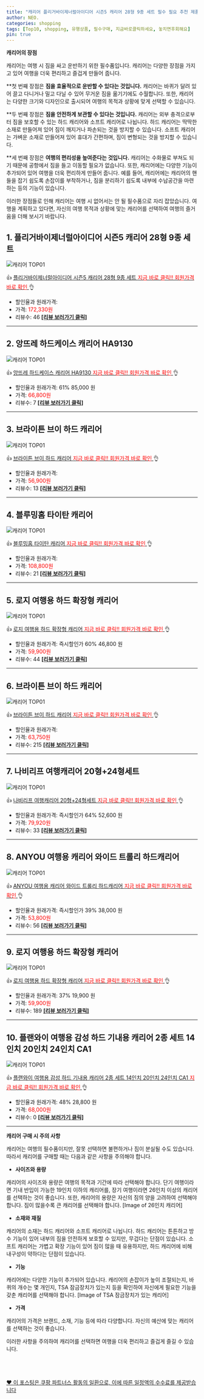 ```yaml
---
title: "캐리어 플리거바이제너럴아이디어 시즌5 캐리어 28형 9종 세트 필수 필요 추천 제품 비교 최저 가격 비교 장점 구매 후기 구매평"
author: NEO.
categories: shopping
tags: [Top10, shopping, 유행상품, 필수구매, 지금바로클릭하세요, 놓치면후회해요]
pin: true
---
```

**캐리어의 장점**

캐리어는 여행 시 짐을 싸고 운반하기 위한 필수품입니다. 캐리어는 다양한 장점을 가지고 있어 여행을 더욱 편리하고 즐겁게 만들어 줍니다.

**첫 번째 장점은 **짐을 효율적으로 운반할 수 있다는 것입니다.** 캐리어는 바퀴가 달려 있어 끌고 다니거나 밀고 다닐 수 있어 무거운 짐을 옮기기에도 수월합니다. 또한, 캐리어는 다양한 크기와 디자인으로 출시되어 여행의 목적과 상황에 맞게 선택할 수 있습니다.

**두 번째 장점은 **짐을 안전하게 보관할 수 있다는 것입니다.** 캐리어는 외부 충격으로부터 짐을 보호할 수 있는 하드 캐리어와 소프트 캐리어로 나뉩니다. 하드 캐리어는 딱딱한 소재로 만들어져 있어 짐이 깨지거나 파손되는 것을 방지할 수 있습니다. 소프트 캐리어는 가벼운 소재로 만들어져 있어 휴대가 간편하며, 짐이 변형되는 것을 방지할 수 있습니다.

**세 번째 장점은 **여행의 편리성을 높여준다는 것입니다.** 캐리어는 수화물로 부쳐도 되기 때문에 공항에서 짐을 들고 이동할 필요가 없습니다. 또한, 캐리어에는 다양한 기능이 추가되어 있어 여행을 더욱 편리하게 만들어 줍니다. 예를 들어, 캐리어에는 캐리어의 핸들을 잡기 쉽도록 손잡이를 부착하거나, 짐을 분리하기 쉽도록 내부에 수납공간을 마련하는 등의 기능이 있습니다.

이러한 장점들로 인해 캐리어는 여행 시 없어서는 안 될 필수품으로 자리 잡았습니다. 여행을 계획하고 있다면, 자신의 여행 목적과 상황에 맞는 캐리어를 선택하여 여행의 즐거움을 더해 보시기 바랍니다.

   

## 1. 플리거바이제너럴아이디어 시즌5 캐리어 28형 9종 세트

![캐리어 TOP01](https://thumbnail6.coupangcdn.com/thumbnails/remote/490x490ex/image/retail/images/1152350813570515-48d54835-4ac4-4b19-875e-fa46fe0ca62e.jpg)


👍 [플리거바이제너럴아이디어 시즌5 캐리어 28형 9종 세트 <font color=red> 지금 바로 클릭!! 회원가격 바로 확인 </font> ](https://link.coupang.com/re/AFFSDP?lptag=AF3617701&subid=GithubCoopas&pageKey=7335629255&traceid=V0-153&itemId=18842572324&vendorItemId=85972173808) 👌 


- 할인율과 원래가격: 
- 가격: <span style='color:red'>172,330원</span>
- 리뷰수: 46  [**[리뷰 보러가기 클릭]**](https://link.coupang.com/re/AFFSDP?lptag=AF3617701&subid=GithubCoopas&pageKey=7335629255&traceid=V0-153&itemId=18842572324&vendorItemId=85972173808)

---


   

## 2. 앙뜨레 하드케이스 캐리어 HA9130

![캐리어 TOP01](https://thumbnail10.coupangcdn.com/thumbnails/remote/490x490ex/image/retail/images/2914504315745553-217b7974-e7c4-4c42-9621-0d1197e3f822.jpg)


👍 [앙뜨레 하드케이스 캐리어 HA9130 <font color=red> 지금 바로 클릭!! 회원가격 바로 확인 </font> ](https://link.coupang.com/re/AFFSDP?lptag=AF3617701&subid=GithubCoopas&pageKey=7621393358&traceid=V0-153&itemId=1091184062&vendorItemId=5605011674) 👌 


- 할인율과 원래가격: 61%  85,000   원
- 가격: <span style='color:red'>66,800원</span>
- 리뷰수: 7  [**[리뷰 보러가기 클릭]**](https://link.coupang.com/re/AFFSDP?lptag=AF3617701&subid=GithubCoopas&pageKey=7621393358&traceid=V0-153&itemId=1091184062&vendorItemId=5605011674)

---


   

## 3. 브라이튼 브이 하드 캐리어

![캐리어 TOP01](https://thumbnail9.coupangcdn.com/thumbnails/remote/490x490ex/image/retail/images/2019/04/16/11/2/5045138b-87f2-49b6-85c9-127d658a455a.jpg)


👍 [브라이튼 브이 하드 캐리어 <font color=red> 지금 바로 클릭!! 회원가격 바로 확인 </font> ](https://link.coupang.com/re/AFFSDP?lptag=AF3617701&subid=GithubCoopas&pageKey=208056828&traceid=V0-153&itemId=626071071&vendorItemId=4644103762) 👌 


- 할인율과 원래가격: 
- 가격: <span style='color:red'>56,900원</span>
- 리뷰수: 13  [**[리뷰 보러가기 클릭]**](https://link.coupang.com/re/AFFSDP?lptag=AF3617701&subid=GithubCoopas&pageKey=208056828&traceid=V0-153&itemId=626071071&vendorItemId=4644103762)

---


   

## 4. 블루밍홈 타이탄 캐리어

![캐리어 TOP01](https://thumbnail7.coupangcdn.com/thumbnails/remote/490x490ex/image/retail/images/2017/08/04/12/8/fcaca1c0-3c28-4269-91b4-edda2807ecff.jpg)


👍 [블루밍홈 타이탄 캐리어 <font color=red> 지금 바로 클릭!! 회원가격 바로 확인 </font> ](https://link.coupang.com/re/AFFSDP?lptag=AF3617701&subid=GithubCoopas&pageKey=29829002&traceid=V0-153&itemId=114021284&vendorItemId=3226043649) 👌 


- 할인율과 원래가격: 
- 가격: <span style='color:red'>108,800원</span>
- 리뷰수: 21  [**[리뷰 보러가기 클릭]**](https://link.coupang.com/re/AFFSDP?lptag=AF3617701&subid=GithubCoopas&pageKey=29829002&traceid=V0-153&itemId=114021284&vendorItemId=3226043649)

---


   

## 5. 로지 여행용 하드 확장형 캐리어

![캐리어 TOP01](https://thumbnail8.coupangcdn.com/thumbnails/remote/490x490ex/image/rs_quotation_api/dahcrvox/afa49ec43d99447f9aeb2d4431b31f16.jpg)


👍 [로지 여행용 하드 확장형 캐리어 <font color=red> 지금 바로 클릭!! 회원가격 바로 확인 </font> ](https://link.coupang.com/re/AFFSDP?lptag=AF3617701&subid=GithubCoopas&pageKey=7217262664&traceid=V0-153&itemId=18279991089&vendorItemId=87646105592) 👌 


- 할인율과 원래가격: 즉시할인가 60%  46,800   원
- 가격: <span style='color:red'>59,900원</span>
- 리뷰수: 44  [**[리뷰 보러가기 클릭]**](https://link.coupang.com/re/AFFSDP?lptag=AF3617701&subid=GithubCoopas&pageKey=7217262664&traceid=V0-153&itemId=18279991089&vendorItemId=87646105592)

---


   

## 6. 브라이튼 브이 하드 캐리어

![캐리어 TOP01](https://thumbnail8.coupangcdn.com/thumbnails/remote/490x490ex/image/retail/images/7570448114489-000860f3-4a17-4edd-8e7e-08012ed1b9b0.jpg)


👍 [브라이튼 브이 하드 캐리어 <font color=red> 지금 바로 클릭!! 회원가격 바로 확인 </font> ](https://link.coupang.com/re/AFFSDP?lptag=AF3617701&subid=GithubCoopas&pageKey=208056828&traceid=V0-153&itemId=626071080&vendorItemId=4644103782) 👌 


- 할인율과 원래가격: 
- 가격: <span style='color:red'>63,750원</span>
- 리뷰수: 215  [**[리뷰 보러가기 클릭]**](https://link.coupang.com/re/AFFSDP?lptag=AF3617701&subid=GithubCoopas&pageKey=208056828&traceid=V0-153&itemId=626071080&vendorItemId=4644103782)

---


   

## 7. 나비리프 여행캐리어 20형+24형세트

![캐리어 TOP01](https://thumbnail9.coupangcdn.com/thumbnails/remote/490x490ex/image/vendor_inventory/6903/f67bfbf054c1b88dc3bb7e96c806ed1f28b851c019fa33d1520fe19c1ab1.png)


👍 [나비리프 여행캐리어 20형+24형세트 <font color=red> 지금 바로 클릭!! 회원가격 바로 확인 </font> ](https://link.coupang.com/re/AFFSDP?lptag=AF3617701&subid=GithubCoopas&pageKey=7164817220&traceid=V0-153&itemId=18038322218&vendorItemId=85630763000) 👌 


- 할인율과 원래가격: 즉시할인가 64%  52,600   원
- 가격: <span style='color:red'>79,920원</span>
- 리뷰수: 33  [**[리뷰 보러가기 클릭]**](https://link.coupang.com/re/AFFSDP?lptag=AF3617701&subid=GithubCoopas&pageKey=7164817220&traceid=V0-153&itemId=18038322218&vendorItemId=85630763000)

---


   

## 8. ANYOU 여행용 캐리어 와이드 트롤리 하드캐리어

![캐리어 TOP01](https://thumbnail9.coupangcdn.com/thumbnails/remote/490x490ex/image/vendor_inventory/ea89/5fdb3918af378f61268437015ddc610a432a97da7ad35b429910f55c190a.jpg)


👍 [ANYOU 여행용 캐리어 와이드 트롤리 하드캐리어 <font color=red> 지금 바로 클릭!! 회원가격 바로 확인 </font> ](https://link.coupang.com/re/AFFSDP?lptag=AF3617701&subid=GithubCoopas&pageKey=7258996488&traceid=V0-153&itemId=18484086869&vendorItemId=87246594054) 👌 


- 할인율과 원래가격: 즉시할인가 39%  38,000   원
- 가격: <span style='color:red'>53,800원</span>
- 리뷰수: 56  [**[리뷰 보러가기 클릭]**](https://link.coupang.com/re/AFFSDP?lptag=AF3617701&subid=GithubCoopas&pageKey=7258996488&traceid=V0-153&itemId=18484086869&vendorItemId=87246594054)

---


   

## 9. 로지 여행용 하드 확장형 캐리어

![캐리어 TOP01](https://thumbnail8.coupangcdn.com/thumbnails/remote/490x490ex/image/retail/images/2023/11/02/10/5/0378cf71-5fab-4c46-bb45-da19cfa14e15.jpg)


👍 [로지 여행용 하드 확장형 캐리어 <font color=red> 지금 바로 클릭!! 회원가격 바로 확인 </font> ](https://link.coupang.com/re/AFFSDP?lptag=AF3617701&subid=GithubCoopas&pageKey=7217262664&traceid=V0-153&itemId=18279991092&vendorItemId=87646105609) 👌 


- 할인율과 원래가격: 37%  19,900   원
- 가격: <span style='color:red'>59,900원</span>
- 리뷰수: 189  [**[리뷰 보러가기 클릭]**](https://link.coupang.com/re/AFFSDP?lptag=AF3617701&subid=GithubCoopas&pageKey=7217262664&traceid=V0-153&itemId=18279991092&vendorItemId=87646105609)

---


   

## 10. 플랜와이 여행용 감성 하드 기내용 캐리어 2종 세트 14인치 20인치 24인치 CA1

![캐리어 TOP01](https://thumbnail7.coupangcdn.com/thumbnails/remote/490x490ex/image/vendor_inventory/0539/5fa95199947dbc94b9da786df45acae839d4d0c32c6b08f4649aec5ff9b1.jpg)


👍 [플랜와이 여행용 감성 하드 기내용 캐리어 2종 세트 14인치 20인치 24인치 CA1 <font color=red> 지금 바로 클릭!! 회원가격 바로 확인 </font> ](https://link.coupang.com/re/AFFSDP?lptag=AF3617701&subid=GithubCoopas&pageKey=7539401803&traceid=V0-153&itemId=19815523175&vendorItemId=86917581481) 👌 


- 할인율과 원래가격: 48%  28,800   원
- 가격: <span style='color:red'>68,000원</span>
- 리뷰수: 0  [**[리뷰 보러가기 클릭]**](https://link.coupang.com/re/AFFSDP?lptag=AF3617701&subid=GithubCoopas&pageKey=7539401803&traceid=V0-153&itemId=19815523175&vendorItemId=86917581481)

---
**캐리어 구매 시 주의 사항**

캐리어는 여행의 필수품이지만, 잘못 선택하면 불편하거나 짐이 분실될 수도 있습니다. 따라서 캐리어를 구매할 때는 다음과 같은 사항을 주의해야 합니다.

* **사이즈와 용량**

캐리어의 사이즈와 용량은 여행의 목적과 기간에 따라 선택해야 합니다. 단기 여행이라면 기내 반입이 가능한 19인치 이하의 캐리어를, 장기 여행이라면 26인치 이상의 캐리어를 선택하는 것이 좋습니다. 또한, 캐리어의 용량은 자신의 짐의 양을 고려하여 선택해야 합니다. 짐이 많을수록 큰 캐리어를 선택해야 합니다.
[Image of 26인치 캐리어]

* **소재와 재질**

캐리어의 소재는 하드 캐리어와 소프트 캐리어로 나뉩니다. 하드 캐리어는 튼튼하고 방수 기능이 있어 내부의 짐을 안전하게 보호할 수 있지만, 무겁다는 단점이 있습니다. 소프트 캐리어는 가볍고 확장 기능이 있어 짐이 많을 때 유용하지만, 하드 캐리어에 비해 내구성이 약하다는 단점이 있습니다.

* **기능**

캐리어에는 다양한 기능이 추가되어 있습니다. 캐리어의 손잡이가 높이 조절되는지, 바퀴의 개수는 몇 개인지, TSA 잠금장치가 있는지 등을 확인하여 자신에게 필요한 기능을 갖춘 캐리어를 선택해야 합니다.
[Image of TSA 잠금장치가 있는 캐리어]

* **가격**

캐리어의 가격은 브랜드, 소재, 기능 등에 따라 다양합니다. 자신의 예산에 맞는 캐리어를 선택하는 것이 좋습니다.

이러한 사항을 주의하여 캐리어를 선택하면 여행을 더욱 편리하고 즐겁게 즐길 수 있습니다.<br><br><br><br><br> [ ❤  이 포스팅은 쿠팡 파트너스 활동의 일환으로, 이에 따른 일정액의 수수료를 제공받습니다](https://link.coupang.com/a/bcEFyh)